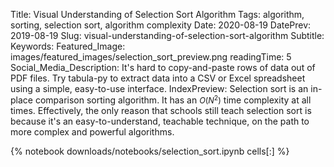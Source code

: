 Title: Visual Understanding of Selection Sort Algorithm
Tags: algorithm, sorting, selection sort, algorithm complexity
Date: 2020-08-19
DatePrev: 2019-08-19
Slug: visual-understanding-of-selection-sort-algorithm
Subtitle:
Keywords: 
Featured_Image: images/featured_images/selection_sort_preview.png
readingTime: 5
Social_Media_Description: It's hard to copy-and-paste rows of data out of PDF files. Try tabula-py to extract data into a CSV or Excel spreadsheet using a simple, easy-to-use interface.
IndexPreview: Selection sort is an in-place comparison sorting algorithm. It has an <span style="font-size: 90% !important">$O(N^2)$</span> time complexity at all times. Effectively, the only reason that schools still teach selection sort is because it's an easy-to-understand, teachable technique, on the path to more complex and powerful algorithms. 

{% notebook downloads/notebooks/selection_sort.ipynb cells[:] %}
